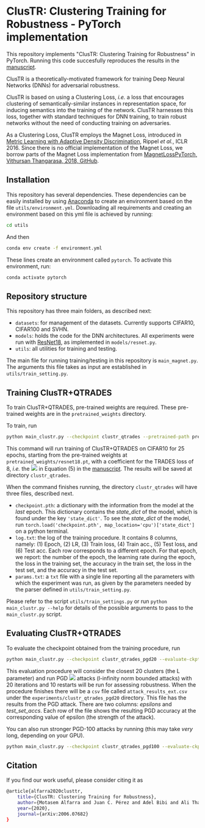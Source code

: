 # ClusTR: Clustering Training for Robustness - PyTorch implementation
This repository implements "ClusTR: Clustering Training for Robustness" in PyTorch. Running this code succesfully reproduces the results in the [manuscript](https://arxiv.org/abs/2006.07682).

ClusTR is a theoretically-motivated framework for training Deep Neural Networks (DNNs) for adversarial robustness.

ClusTR is based on using a Clustering Loss, _i.e._ a loss that encourages clustering of semantically-similar instances in representation space, for inducing semantics into the training of the network. ClusTR harnesses this loss, together with standard techniques for DNN training, to train robust networks without the need of conducting training on adversaries.

As a Clustering Loss, ClusTR employs the Magnet Loss, introduced in [Metric Learning with Adaptive Density Discrimination](https://research.fb.com/wp-content/uploads/2016/05/metric-learning-with-adaptive-density-discrimination.pdf?), Rippel _et al._, ICLR 2016. Since there is no official implementation of the Magnet Loss, we borrow parts of the Magnet Loss implementation from [MagnetLossPyTorch, Vithursan Thangarasa, 2018, GitHub](https://github.com/vithursant/MagnetLoss-PyTorch).

## Installation

This repository has several dependencies. These dependencies can be easily installed by using [Anaconda](https://docs.anaconda.com/anaconda/install/) to create an environment based on the file `utils/environment.yml`. Downloading all requirements and creating an environment based on this yml file is achieved by running:

```bash
cd utils
```
And then
```bash
conda env create -f environment.yml
```
These lines create an environment called `pytorch`. To activate this environment, run:
```bash
conda activate pytorch
```

## Repository structure
This repository has three main folders, as described next:
* `datasets`: for management of the datasets. Currently supports CIFAR10, CIFAR100 and SVHN.
* `models`: holds the code for the DNN architectures. All experiments were run with [ResNet18](https://www.cv-foundation.org/openaccess/content_cvpr_2016/papers/He_Deep_Residual_Learning_CVPR_2016_paper.pdf), as implemented in `models/resnet.py`.
* `utils`: all utilities for training and testing.

The main file for running training/testing in this repository is `main_magnet.py`. The arguments this file takes as input are established in `utils/train_setting.py`.

## Training ClusTR+QTRADES
To train ClusTR+QTRADES, pre-trained weights are required. These pre-trained weights are in the `pretrained_weights` directory.

To train, run

```bash
python main_clustr.py --checkpoint clustr_qtrades --pretrained-path pretrained_weights/resnet18.pt --epochs 25 --consistency-lambda 8
```

This command will run training of ClusTR+QTRADES on CIFAR10 for 25 epochs, starting from the pre-trained weights at `pretrained_weights/resnet18.pt`, with a coefficient for the TRADES loss of 8, _i.e._ the <img src="https://render.githubusercontent.com/render/math?math=\lambda"> in Equation (5) in the [manuscript](https://arxiv.org/abs/2006.07682). The results will be saved at directory `clustr_qtrades`. 

When the command finishes running, the directory `clustr_qtrades` will have three files, described next.
* `checkpoint.pth`: a dictionary with the information from the model at the _last_ epoch. This dictionary contains the _state_dict_ of the model, which is found under the key `'state_dict'`. To see the _state_dict_ of the model, run `torch.load('checkpoint.pth', map_location='cpu')['state_dict']` on a python terminal.
* `log.txt`: the log of the training procedure. It contains 8 columns, namely: (1) Epoch, (2) LR, (3) Train loss, (4) Train acc., (5) Test loss, and (6) Test acc. Each row corresponds to a different epoch. For that epoch, we report: the number of the epoch, the learning rate during the epoch, the loss in the training set, the accuracy in the train set, the loss in the test set, and the accuracy in the test set.
* `params.txt`: a `txt` file with a single line reporting all the parameters with which the experiment was run, as given by the parameters needed by the parser defined in `utils/train_setting.py`.

Please refer to the script `utils/train_settings.py` or run `python main_clustr.py --help` for details of the possible arguments to pass to the `main_clustr.py` script.


## Evaluating ClusTR+QTRADES
To evaluate the checkpoint obtained from the training procedure, run

```bash
python main_clustr.py --checkpoint clustr_qtrades_pgd20 --evaluate-ckpt experiments/clustr_qtrades/checkpoint.pth --iterations 20 --restarts 10 --L 20
```

This evaluation procedure will consider the closest 20 clusters (the L parameter) and run PGD <img src="https://render.githubusercontent.com/render/math?math=\ell_\infty"> attacks (l-infinity norm bounded attacks) with 20 iterations and 10 restarts will be run for assessing robustness. When the procedure finishes there will be a `csv` file called `attack_results_ext.csv` under the `experiments/clustr_qtrades_pgd20` directory. This file has the results from the PGD attack. There are two columns: _epsilons_ and _test_set_accs_. Each row of the file shows the resulting PGD accuracy at the corresponding value of epsilon (the strength of the attack).

You can also run stronger PGD-100 attacks by running (this may take _very_ long, depending on your GPU).

```bash
python main_clustr.py --checkpoint clustr_qtrades_pgd100 --evaluate-ckpt experiments/clustr_qtrades/checkpoint.pth --iterations 100 --restarts 10 --L 20
```

## Citation
If you find our work useful, please consider citing it as
```bash
@article{alfarra2020clusttr,
    title={ClusTR: Clustering Training for Robustness},
    author={Motasem Alfarra and Juan C. Pérez and Adel Bibi and Ali Thabet and Pablo Arbeláez and Bernard Ghanem},
    year={2020},
    journal={arXiv:2006.07682}
}
```
